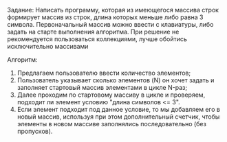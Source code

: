 Задание:
Написать программу, которая из имеющегося массива строк формирует массив из строк, длина которых меньше либо равна 3 символа.
Первоначальный массив можно ввести с клавиатуры, либо задать на старте выполнения алгоритма.
При решение не рекомендуется пользоваться коллекциями, лучше обойтись исключительно массивами

Алгоритм:
1. Предлагаем пользователю ввести количество элементов;
2. Пользователь указывает сколько элементов (N) он хочет задать и заполняет стартовый массив элементами в цикле N-раз;
3. Далее проходим по стартовому массиву в цикле и проверяем, подходит ли элемент условию "длина символов <= 3".
4. Если элемент подходит под данное условие, то мы добавляем его в новый массив, используя при этом дополнительный счетчик, чтобы элементы в новом массиве заполнялись последовательно (без пропусков).